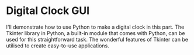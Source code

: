 # Digital Clock GUI

I'll demonstrate how to use Python to make a digital clock in this part. The Tkinter library in Python, a built-in module that comes with Python, can be used for this straightforward task. The wonderful features of Tkinter can be utilised to create easy-to-use applications.
